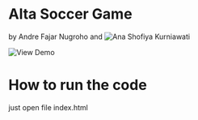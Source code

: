 # Alta Soccer Game
by Andre Fajar Nugroho and ![Ana Shofiya Kurniawati](https://github.com/anshof)

![View Demo](https://andre-fajar-n.github.io/andre-fajar-n/Alta_Soccer_Game)

# How to run the code
just open file index.html
